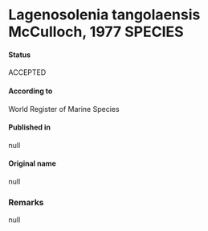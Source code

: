 Lagenosolenia tangolaensis McCulloch, 1977 SPECIES
=======

#### Status
ACCEPTED

#### According to
World Register of Marine Species

#### Published in
null

#### Original name
null

### Remarks
null
